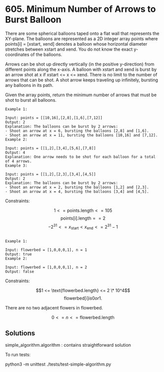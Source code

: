 # 605. Minimum Number of Arrows to Burst Balloon

There are some spherical balloons taped onto a flat wall that represents the
XY-plane. The balloons are represented as a 2D integer array points where
points\[i\] = \[xstart, xend\] denotes a balloon whose horizontal diameter
stretches between xstart and xend. You do not know the exact y-coordinates of
the balloons.

Arrows can be shot up directly vertically (in the positive y-direction) from
different points along the x-axis. A balloon with xstart and xend is burst by
an arrow shot at x if xstart <= x <= xend. There is no limit to the number of
arrows that can be shot. A shot arrow keeps traveling up infinitely, bursting
any balloons in its path.

Given the array points, return the minimum number of arrows that must be shot
to burst all balloons.

```
Example 1:

Input: points = [[10,16],[2,8],[1,6],[7,12]]
Output: 2
Explanation: The balloons can be burst by 2 arrows:
- Shoot an arrow at x = 6, bursting the balloons [2,8] and [1,6].
- Shoot an arrow at x = 11, bursting the balloons [10,16] and [7,12].
Example 2:

Input: points = [[1,2],[3,4],[5,6],[7,8]]
Output: 4
Explanation: One arrow needs to be shot for each balloon for a total of 4 arrows.
Example 3:

Input: points = [[1,2],[2,3],[3,4],[4,5]]
Output: 2
Explanation: The balloons can be burst by 2 arrows:
- Shoot an arrow at x = 2, bursting the balloons [1,2] and [2,3].
- Shoot an arrow at x = 4, bursting the balloons [3,4] and [4,5].

```

Constraints:

$$1 <= \text{points.length} <= 105$$
$$\text{points[i].length} == 2$$
$$-2^31 <= x_\text{start} < x_\text{end} <= 2^31 - 1$$

```

Example 1:

Input: flowerbed = [1,0,0,0,1], n = 1
Output: true
Example 2:

Input: flowerbed = [1,0,0,0,1], n = 2
Output: false
```

Constraints:

$$1 <= \text{flowerbed.length} <= 2 \* 10^4$$
$$\text{flowerbed[i]} is 0 or 1.$$

There are no two adjacent flowers in flowerbed.

$$0 <= n <= \text{flowerbed.length}$$

## Solutions

simple_algorithm.algorithm : contains straightforward solution

To run tests:

python3 -m unittest ./tests/test-simple-algorithm.py
